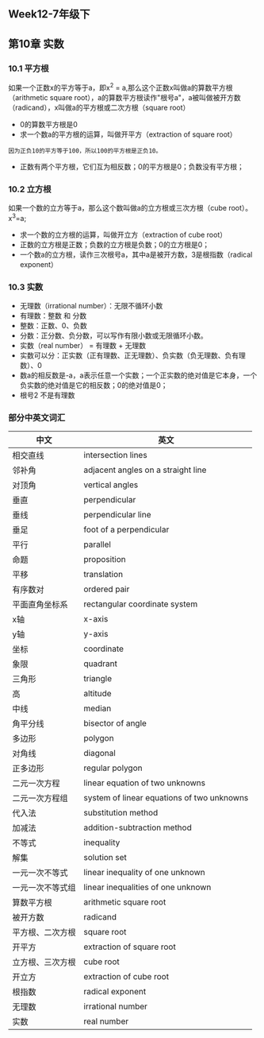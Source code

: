 ## Week12-7年级下
## 第10章 实数
### 10.1 平方根
如果一个正数x的平方等于a，即x<sup>2</sup> = a,那么这个正数x叫做a的算数平方根（arithmetic square root），a的算数平方根读作"根号a"，a被叫做被开方数（radicand），x叫做a的平方根或二次方根（square root）
* 0的算数平方根是0
* 求一个数a的平方根的运算，叫做开平方（extraction of square root）
```text
因为正负10的平方等于100，所以100的平方根是正负10。
```
* 正数有两个平方根，它们互为相反数；0的平方根是0；负数没有平方根；
### 10.2 立方根
如果一个数的立方等于a，那么这个数叫做a的立方根或三次方根（cube root）。x<sup>3</sup>=a;
* 求一个数的立方根的运算，叫做开立方（extraction of cube root）
* 正数的立方根是正数；负数的立方根是负数；0的立方根是0；
* 一个数a的立方根，读作三次根号a，其中a是被开方数，3是根指数（radical exponent）
### 10.3 实数
* 无理数（irrational number）：无限不循环小数
* 有理数：整数 和 分数
* 整数：正数、0、负数
* 分数：正分数、负分数，可以写作有限小数或无限循环小数。
* 实数（real number） = 有理数 + 无理数
* 实数可以分：正实数（正有理数、正无理数）、负实数（负无理数、负有理数）、0
* 数a的相反数是-a，a表示任意一个实数；一个正实数的绝对值是它本身，一个负实数的绝对值是它的相反数；0的绝对值是0；
* 根号2 不是有理数

### 部分中英文词汇

| 中文 | 英文 |
|--- | ----- |
|相交直线| intersection lines | 
|邻补角| adjacent angles on a straight line |
|对顶角| vertical angles |
|垂直| perpendicular |
|垂线| perpendicular line |
|垂足| foot of a perpendicular |
|平行| parallel |
|命题| proposition |
|平移| translation |
|有序数对| ordered pair |
|平面直角坐标系| rectangular coordinate system |
|x轴| x-axis |
|y轴| y-axis |
|坐标| coordinate |
|象限| quadrant |
|三角形| triangle |
|高| altitude |
|中线| median |
|角平分线| bisector of angle |
|多边形| polygon |
|对角线| diagonal |
|正多边形| regular polygon |
|二元一次方程| linear equation of two unknowns |
|二元一次方程组| system of linear equations of two unknowns |
|代入法| substitution method |
|加减法| addition-subtraction method |
|不等式| inequality |
|解集| solution set |
|一元一次不等式| linear inequality of one unknown |
|一元一次不等式组| linear inequalities of one unknown |
|算数平方根| arithmetic square root |
|被开方数|radicand |
|平方根、二次方根| square root |
|开平方| extraction of square root |
|立方根、三次方根| cube root |
|开立方| extraction of cube root |
|根指数| radical exponent |
|无理数| irrational number |
|实数| real number |